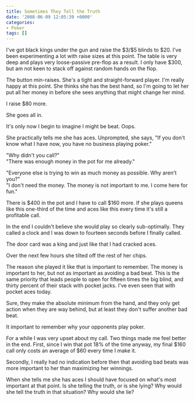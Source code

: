 ```yaml
---
title: Sometimes They Tell the Truth
date: '2008-06-09 12:05:39 +0000'
categories:
- Poker
tags: []
---
```

<p>I've got black kings under the gun and raise the $3&#47;$5 blinds to $20. I've been experimenting a lot with raise sizes at this point. The table is very deep and plays very loose-passive pre-flop as a result. I only have $300, but am not keen to stack off against random hands on the flop.</p>
<p>The button min-raises. She's a tight and straight-forward player. I'm really happy at this point. She thinks she has the best hand, so I'm going to let her put all her money in before she sees anything that might change her mind.</p>
<p>I raise $80 more.</p>
<p>She goes all in.</p>
<p>It's only now I begin to imagine I might be beat. Oops.</p>
<p>She practically tells me she has aces. Unprompted, she says, "If you don't know what I have now, you have no business playing poker."</p>
<p>"Why didn't you call?"<br />
"There was enough money in the pot for me already."</p>
<p>"Everyone else is trying to win as much money as possible. Why aren't you?"<br />
"I don't need the money. The money is not important to me. I come here for fun."</p>
<p>There is $400 in the pot and I have to call $160 more. If she plays queens like this one-third of the time and aces like this every time it's still a profitable call.</p>
<p>In the end I couldn't believe she would play so clearly sub-optimally. They called a clock and I was down to fourteen seconds before I finally called.</p>
<p>The door card was a king and just like that I had cracked aces.</p>
<p>Over the next few hours she tilted off the rest of her chips.</p>
<p>The reason she played it like that is important to remember. The money is important to her, but not as important as avoiding a bad beat. This is the same priority that leads people to open for fifteen times the big blind, and thirty percent of their stack with pocket jacks. I've even seen that with pocket aces today.</p>
<p>Sure, they make the absolute minimum from the hand, and they only get action when they are way behind, but at least they don't suffer another bad beat.</p>
<p>It important to remember why your opponents play poker.</p>
<p>For a while I was very upset about my call. Two things made me feel better in the end. First, since I win that pot 18% of the time anyway, my final $160 call only costs an average of $60 every time I make it.</p>
<p>Secondly, I really had no indication before then that avoiding bad beats was more important to her than maximizing her winnings. </p>
<p>When she tells me she has aces I should have focused on what's most important at that point. Is she telling the truth, or is she lying? Why would she tell the truth in that situation? Why would she lie?</p>
